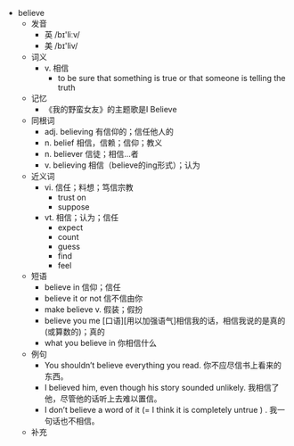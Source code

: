- believe
  - 发音
    - 英 /bɪ'liːv/
    - 美 /bɪ'liv/
  - 词义
    - v. 相信
      - to be sure that something is true or that someone is telling the truth
  - 记忆
    - 《我的野蛮女友》的主题歌是I Believe
  - 同根词
    - adj. believing 有信仰的；信任他人的
    - n. belief 相信，信赖；信仰；教义
    - n. believer 信徒；相信...者
    - v. believing 相信（believe的ing形式）；认为
  - 近义词
    - vi. 信任；料想；笃信宗教
      - trust on
      - suppose
    - vt. 相信；认为；信任
      - expect
      - count
      - guess
      - find
      - feel
  - 短语
    - believe in 信仰；信任
    - believe it or not 信不信由你
    - make believe v. 假装；假扮
    - believe you me [口语][用以加强语气]相信我的话，相信我说的是真的(或算数的)；真的
    - what you believe in 你相信什么
  - 例句
    - You shouldn’t believe everything you read. 你不应尽信书上看来的东西。
    - I believed him, even though his story sounded unlikely. 我相信了他，尽管他的话听上去难以置信。
    - I don’t believe a word of it (=  I think it is completely untrue  ) . 我一句话也不相信。
  - 补充